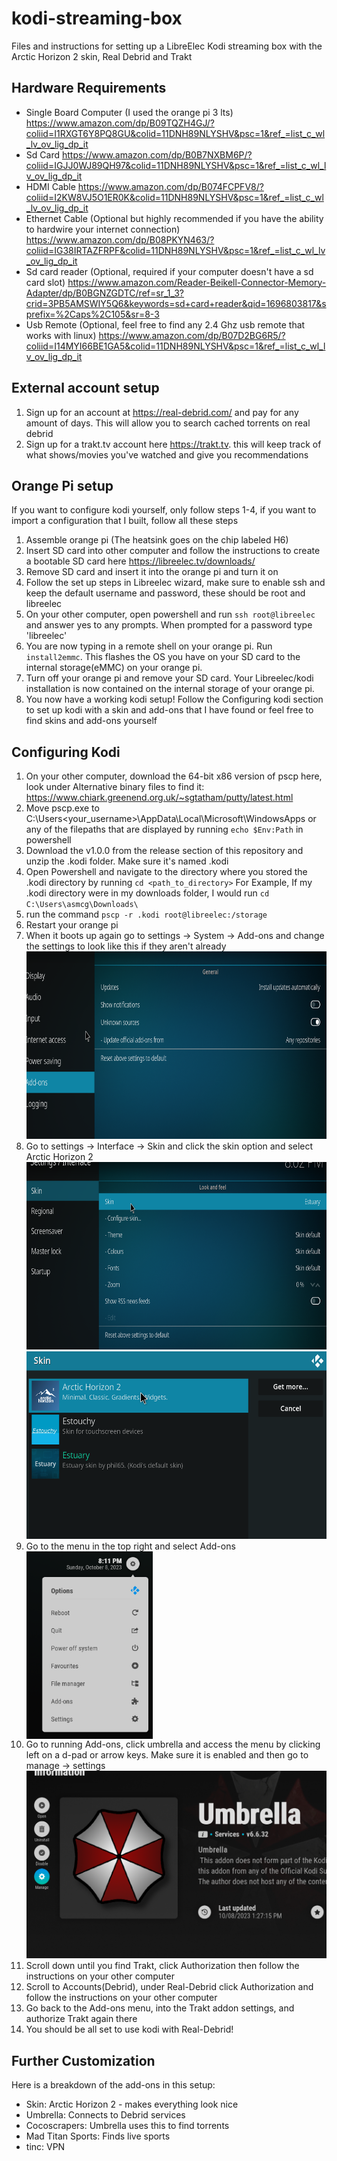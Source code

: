 # kodi-streaming-box
Files and instructions for setting up a LibreElec Kodi streaming box with the Arctic Horizon 2 skin, Real Debrid and Trakt

## Hardware Requirements
- Single Board Computer (I used the orange pi 3 lts) https://www.amazon.com/dp/B09TQZH4GJ/?coliid=I1RXGT6Y8PQ8GU&colid=11DNH89NLYSHV&psc=1&ref_=list_c_wl_lv_ov_lig_dp_it
- Sd Card https://www.amazon.com/dp/B0B7NXBM6P/?coliid=IGJJ0WJ89QH97&colid=11DNH89NLYSHV&psc=1&ref_=list_c_wl_lv_ov_lig_dp_it
- HDMI Cable https://www.amazon.com/dp/B074FCPFV8/?coliid=I2KW8VJ5O1ER0K&colid=11DNH89NLYSHV&psc=1&ref_=list_c_wl_lv_ov_lig_dp_it
- Ethernet Cable (Optional but highly recommended if you have the ability to hardwire your internet connection) https://www.amazon.com/dp/B08PKYN463/?coliid=IG38IRTAZFRPF&colid=11DNH89NLYSHV&psc=1&ref_=list_c_wl_lv_ov_lig_dp_it
- Sd card reader (Optional, required if your computer doesn't have a sd card slot) https://www.amazon.com/Reader-Beikell-Connector-Memory-Adapter/dp/B0BGNZGDTC/ref=sr_1_3?crid=3PB5AMSWIY5Q6&keywords=sd+card+reader&qid=1696803817&sprefix=%2Caps%2C105&sr=8-3
- Usb Remote (Optional, feel free to find any 2.4 Ghz usb remote that works with linux) https://www.amazon.com/dp/B07D2BG6R5/?coliid=I14MYI66BE1GA5&colid=11DNH89NLYSHV&psc=1&ref_=list_c_wl_lv_ov_lig_dp_it

## External account setup
1. Sign up for an account at https://real-debrid.com/ and pay for any amount of days. This will allow you to search cached torrents on real debrid 
2. Sign up for a trakt.tv account here https://trakt.tv. this will keep track of what shows/movies you've watched and give you recommendations

## Orange Pi setup
If you want to configure kodi yourself, only follow steps 1-4, if you want to import a configuration that I built, follow all these steps
1. Assemble orange pi (The heatsink goes on the chip labeled H6)
2. Insert SD card into other computer and follow the instructions to create a bootable SD card here https://libreelec.tv/downloads/
3. Remove SD card and insert it into the orange pi and turn it on
4. Follow the set up steps in Libreelec wizard, make sure to enable ssh and keep the default username and password, these should be root and libreelec
5. On your other computer, open powershell and run `ssh root@libreelec` and answer yes to any prompts. When prompted for a password type 'libreelec'
6. You are now typing in a remote shell on your orange pi. Run `install2emmc`. This flashes the OS you have on your SD card to the internal storage(eMMC) on your orange pi.
7. Turn off your orange pi and remove your SD card. Your Libreelec/kodi installation is now contained on the internal storage of your orange pi.
8. You now have a working kodi setup! Follow the Configuring kodi section to set up kodi with a skin and add-ons that I have found or feel free to find skins and add-ons yourself

## Configuring Kodi
1. On your other computer, download the 64-bit x86 version of pscp here, look under Alternative binary files to find it: https://www.chiark.greenend.org.uk/~sgtatham/putty/latest.html
2. Move pscp.exe to C:\Users\<your_username>\AppData\Local\Microsoft\WindowsApps or any of the filepaths that are displayed by running `echo $Env:Path` in powershell
3. Download the v1.0.0 from the release section of this repository and unzip the .kodi folder. Make sure it's named .kodi
4. Open Powershell and navigate to the directory where you stored the .kodi directory by running `cd <path_to_directory>` For Example, If my .kodi directory were in my downloads folder, I would run `cd C:\Users\asmcg\Downloads\`
5. run the command `pscp -r .kodi root@libreelec:/storage`
6. Restart your orange pi
7. When it boots up again go to settings -> System -> Add-ons and change the settings to look like this if they aren't already  <img src="images/3.png" height=300/>
8. Go to settings -> Interface -> Skin and click the skin option and select Arctic Horizon 2
     <img src="images/1.png" height=300/>
     <img src="images/2.png" height=300/>
9. Go to the menu in the top right and select Add-ons  <img src="images/4.png" height=300 align="top"/>
10. Go to running Add-ons, click umbrella and access the menu by clicking left on a d-pad or arrow keys. Make sure it is enabled and then go to manage -> settings  <img src="images/5.png" height=300/>
12. Scroll down until you find Trakt, click Authorization then follow the instructions on your other computer
13. Scroll to Accounts(Debrid), under Real-Debrid click Authorization and follow the instructions on your other computer
14. Go back to the Add-ons menu, into the Trakt addon settings, and authorize Trakt again there
15. You should be all set to use kodi with Real-Debrid!

## Further Customization
Here is a breakdown of the add-ons in this setup:
- Skin: Arctic Horizon 2 - makes everything look nice
- Umbrella: Connects to Debrid services
- Cocoscrapers: Umbrella uses this to find torrents
- Mad Titan Sports: Finds live sports
- tinc: VPN


